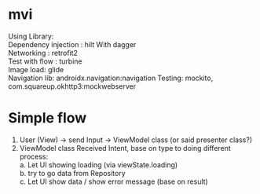 # mvi

Using Library:\
Dependency injection : hilt With dagger\
Networking : retrofit2\
Test with flow : turbine\
Image load:  glide\
Navigation lib: androidx.navigation:navigation
Testing: mockito, com.squareup.okhttp3:mockwebserver


# Simple flow
1. User (View)  →  send Input  →   ViewModel class (or said presenter class?)
2. ViewModel class Received Intent, base on type to doing different process: \
   a. Let UI showing loading (via viewState.loading)\
   b. try to go data from Repository\
   c. Let UI show data / show error message (base on result)
